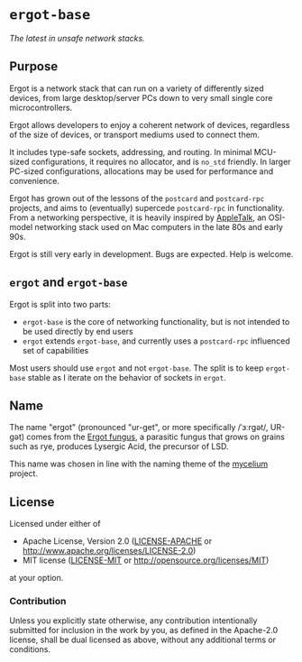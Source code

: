 # `ergot-base`

*The latest in unsafe network stacks.*

## Purpose

Ergot is a network stack that can run on a variety of differently sized devices, from large desktop/server PCs down to very small single core microcontrollers.

Ergot allows developers to enjoy a coherent network of devices, regardless of the size of devices, or transport mediums used to connect them.

It includes type-safe sockets, addressing, and routing. In minimal MCU-sized configurations, it requires no allocator, and is `no_std` friendly. In larger PC-sized configurations, allocations may be used for performance and convenience.

Ergot has grown out of the lessons of the `postcard` and `postcard-rpc` projects, and aims to (eventually) supercede `postcard-rpc` in functionality. From a networking perspective, it is heavily inspired by [AppleTalk](https://en.wikipedia.org/wiki/AppleTalk), an OSI-model networking stack used on Mac computers in the late 80s and early 90s.

Ergot is still very early in development. Bugs are expected. Help is welcome.

## `ergot` and `ergot-base`

Ergot is split into two parts:

* `ergot-base` is the core of networking functionality, but is not intended to be used directly by end users
* `ergot` extends `ergot-base`, and currently uses a `postcard-rpc` influenced set of capabilities

Most users should use `ergot` and not `ergot-base`. The split is to keep `ergot-base` stable as I iterate on the behavior of sockets in `ergot`.

## Name

The name "ergot" (pronounced "ur-get",  or more specifically /ˈɜːrɡət/, UR-gət) comes from the [Ergot fungus](https://en.wikipedia.org/wiki/Ergot), a parasitic fungus that grows on grains such as rye, produces Lysergic Acid, the precursor of LSD.

This name was chosen in line with the naming theme of the [mycelium](https://github.com/hawkw/mycelium/) project.

## License

Licensed under either of

- Apache License, Version 2.0 ([LICENSE-APACHE](LICENSE-APACHE) or
  <http://www.apache.org/licenses/LICENSE-2.0>)
- MIT license ([LICENSE-MIT](LICENSE-MIT) or <http://opensource.org/licenses/MIT>)

at your option.

### Contribution

Unless you explicitly state otherwise, any contribution intentionally submitted
for inclusion in the work by you, as defined in the Apache-2.0 license, shall be
dual licensed as above, without any additional terms or conditions.
